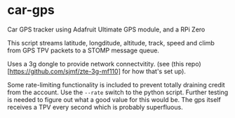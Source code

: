 # car-gps
Car GPS tracker using Adafruit Ultimate GPS module, and a RPi Zero

This script streams latitude, longditude, altitude, track, speed and climb from GPS TPV packets to a STOMP message queue.

Uses a 3g dongle to provide network connectvitity. (see (this repo)[https://github.com/sjmf/zte-3g-mf110] for how that's set up).

Some rate-limiting functionality is included to prevent totally draining credit from the account. Use the `--rate` switch to the python script. Further testing is needed to figure out what a good value for this would be. The gps itself receives a TPV every second which is probably superfluous.
